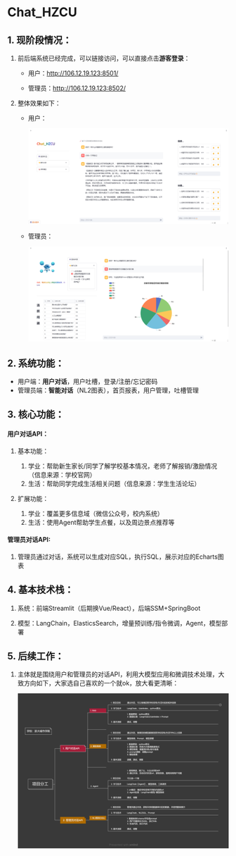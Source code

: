 # Chat_HZCU
## 1. 现阶段情况：

   1. 前后端系统已经完成，可以链接访问，可以直接点击**游客登录**：

      - 用户：http://106.12.19.123:8501/

      - 管理员：http://106.12.19.123:8502/

   2. 整体效果如下：

      - 用户：

        ![用户](https://github.com/19157681683/Chat_HZCU/blob/main/resource/%E7%94%A8%E6%88%B7.png)

      - 管理员：

        ![管理员](https://github.com/19157681683/Chat_HZCU/blob/main/resource/%E7%AE%A1%E7%90%86%E5%91%98.png)



## 2. 系统功能：

- 用户端：**用户对话**，用户吐槽，登录/注册/忘记密码
- 管理员端：**智能对话**（NL2图表），首页报表，用户管理，吐槽管理



## 3. 核心功能：

#### 用户对话API：

1. 基本功能：
   1.  学业：帮助新生家长/同学了解学校基本情况，老师了解报销/激励情况（信息来源：学校官网）
   2.  生活：帮助同学完成生活相关问题（信息来源：学生生活论坛）

2. 扩展功能：
   1. 学业：覆盖更多信息域（微信公众号，校内系统）
   2.  生活：使用Agent帮助学生点餐，以及周边景点推荐等

#### 管理员对话API:

1. 管理员通过对话，系统可以生成对应SQL，执行SQL，展示对应的Echarts图表



## 4. 基本技术栈：

1. 系统：前端Streamlit（后期换Vue/React），后端SSM+SpringBoot

2. 模型：LangChain，ElasticsSearch，增量预训练/指令微调，Agent，模型部署

   

## 5. 后续工作：

1. 主体就是围绕用户和管理员的对话API，利用大模型应用和微调技术处理，大致方向如下，大家选自己喜欢的一个就ok，放大看更清晰：
   
   ![选择方向](https://github.com/19157681683/Chat_HZCU/blob/main/resource/%E4%B9%A6%E7%94%9F%E6%B5%A6%E8%AF%AD-%E9%A1%B9%E7%9B%AE%E5%88%86%E5%B7%A5.png)
